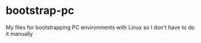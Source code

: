# bootstrap-pc
My files for bootstrapping PC environments with Linux so I don't have to do it manually
